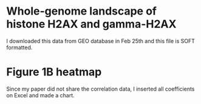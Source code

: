 # Whole-genome landscape of histone H2AX and gamma-H2AX
I downloaded this data from GEO database in Feb 25th and this file is SOFT formatted.
# Figure 1B heatmap 
Since my paper did not share the correlation data, I inserted all coefficients on Excel and made a chart. 

